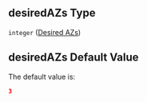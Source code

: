 ## desiredAZs Type

`integer` ([Desired AZs](btpsa-usecase-properties-services-items-allof-1-then-allof-89-then-allof-0-then-properties-parameters-properties-desired-azs.md))

## desiredAZs Default Value

The default value is:

```json
3
```
